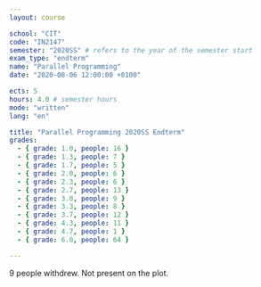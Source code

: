 ```yaml
---
layout: course

school: "CIT"
code: "IN2147"
semester: "2020SS" # refers to the year of the semester start
exam_type: "endterm"
name: "Parallel Programming"
date: "2020-08-06 12:00:00 +0100"

ects: 5
hours: 4.0 # semester hours
mode: "written"
lang: "en"

title: "Parallel Programming 2020SS Endterm"
grades:
  - { grade: 1.0, people: 16 }
  - { grade: 1.3, people: 7 }
  - { grade: 1.7, people: 5 }
  - { grade: 2.0, people: 6 }
  - { grade: 2.3, people: 6 }
  - { grade: 2.7, people: 13 }
  - { grade: 3.0, people: 9 }
  - { grade: 3.3, people: 8 }
  - { grade: 3.7, people: 12 }
  - { grade: 4.3, people: 11 }
  - { grade: 4.7, people: 1 }
  - { grade: 6.0, people: 64 }

---
```


9 people withdrew. Not present on the plot. 
